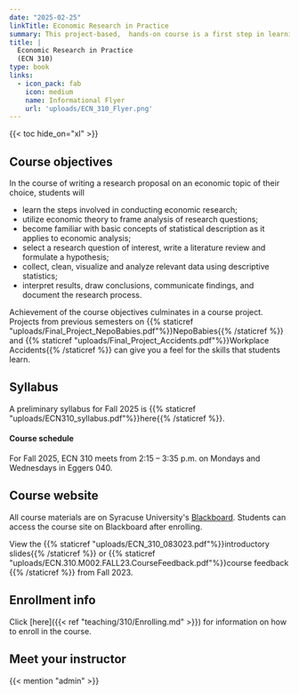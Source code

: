 ```yaml
---
date: "2025-02-25"
linkTitle: Economic Research in Practice
summary: This project-based,  hands-on course is a first step in learning to conduct economic research
title: |
  Economic Research in Practice
  (ECN 310)
type: book
links:
  - icon_pack: fab
    icon: medium
    name: Informational Flyer
    url: 'uploads/ECN_310_Flyer.png'
---
```


{{< toc hide_on="xl" >}}

## Course objectives

In the course of writing a research proposal on an economic topic of their choice, students will
* learn the steps involved in conducting economic research;
* utilize economic theory to frame analysis of research questions;
* become familiar with basic concepts of statistical description as it applies to economic analysis; 
* select a research question of interest, write a literature review and formulate a hypothesis;	
* collect, clean, visualize and analyze relevant data using descriptive statistics;
* interpret results, draw conclusions, communicate findings, and document the research process.

Achievement of the course objectives culminates in a course project. Projects from previous semesters on {{% staticref "uploads/Final_Project_NepoBabies.pdf"%}}NepoBabies{{% /staticref %}} and {{% staticref "uploads/Final_Project_Accidents.pdf"%}}Workplace Accidents{{% /staticref %}} can give you a feel for the skills that students learn.  


## Syllabus

A preliminary syllabus for Fall 2025 is {{% staticref "uploads/ECN310_syllabus.pdf"%}}here{{% /staticref %}}.

#### Course schedule

For Fall 2025, ECN 310 meets from 2:15 – 3:35 p.m. on Mondays and Wednesdays in Eggers 040.

## Course website

All course materials are on Syracuse University's [Blackboard](https://blackboard.syr.edu/webapps/portal/frameset.jsp). Students can access the course site on Blackboard after enrolling.

View the {{% staticref "uploads/ECN_310_083023.pdf"%}}introductory slides{{% /staticref %}} or {{% staticref "uploads/ECN.310.M002.FALL23.CourseFeedback.pdf"%}}course feedback {{% /staticref %}} from Fall 2023.

## Enrollment info

Click [here]({{< ref "teaching/310/Enrolling.md" >}}) for information on how to enroll in the course.

## Meet your instructor

{{< mention "admin" >}}